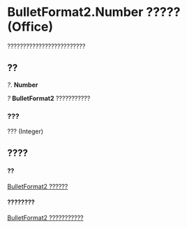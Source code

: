 
# BulletFormat2.Number ????? (Office)

?????????????????????????


## ??

 _?_. **Number**

 _?_ **BulletFormat2** ???????????


### ???

??? (Integer)


## ????


#### ??


[BulletFormat2 ??????](ad4c2a05-c34d-fbd4-6b12-3153b94d2c4e.md)
#### ????????


[BulletFormat2 ???????????](http://msdn.microsoft.com/library/1a86b4e3-0c8c-1900-708f-37486bf71169%28Office.15%29.aspx)